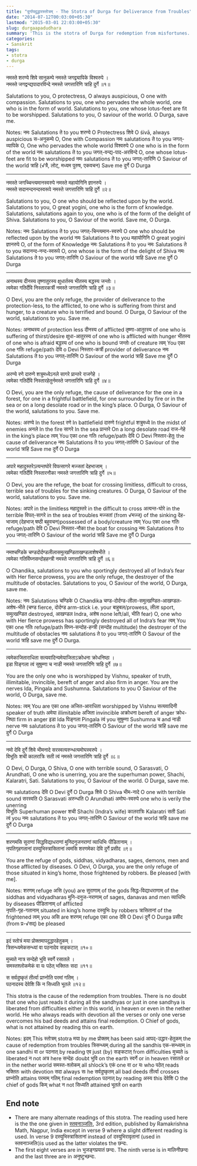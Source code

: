 ```yaml
---
title: "दुर्गापदुद्धारस्तोत्रम् - The Stotra of Durga for Deliverance from Troubles"
date: "2014-07-12T00:03:00+05:30"
lastmod: "2015-03-01 22:03:00+05:30"
slug: durgaapadudhara
summary: 'This is the stotra of Durga for redemption from misfortunes. Also known as दुर्गास्तवराजः (durgāstavarājaḥ) i.e. the king of the stotras of Durga and is found in viśvasāratantra.'
categories:
- Sanskrit
tags:
- stotra
- durga
---
```







नमस्ते शरण्ये शिवे सानुकम्पे नमस्ते जगद्व्यापिके विश्वरुपे ।   
नमस्ते जगद्वन्द्यपादारविन्दे नमस्ते जगत्तारिणि त्राहि दुर्गे ॥१॥ 


Salutations to you, O protectress, O always auspicious, O one with compassion. Salutations to you, one who pervades the whole world, one who is in the form of world. Salutations to you, one whose lotus-feet are fit to be worshipped. Salutations to you, O saviour of the world. O Durga, save me.

Notes: नमः Salutations ते to you शरण्ये O Protectress शिवे O śivā, always auspicious स-अनुकम्पे O, One with Compassion नमः salutations ते to you जगत्-व्यापिके O, One who pervades the whole world विश्वरुपे O one who is in the form of the world नमः salutations ते to you जगत्-वन्द्य-पाद-अरविन्दे O, one whose lotus-feet are fit to be worshipped नमः salutations ते to you जगत्-तारिणि O Saviour of the world त्राहि (√त्रै, लोट्, मध्यम पुरुष, एकवचन) Save me दुर्गे O Durga 

--------------------------

नमस्ते जगच्चिन्त्यमानस्वरुपे नमस्ते महायोगिनि ज्ञानरुपे ।   
नमस्ते  सदानन्दनन्दस्वरूपे नमस्ते जगत्तारिणि त्राहि दुर्गे ॥२॥

Salutations to you, O one who should be reflected upon by the world. Salutations to you, O great yogini, one who is the form of knowledge. Salutations, salutations again to you, one who is of the form of the delight of Shiva. Salutations to you, O Saviour of the world. Save me, O Durga.

Notes: नमः Salutations ते to you  जगत्-चिन्त्यमान-स्वरुपे O one who should be reflected upon by the world नमः Salutations ते to you  महायोगिनि O great yogini ज्ञानरुपे O, of the form of Knowledge   नमः Salutations ते to you  नमः Salutations ते to you  सदानन्द-नन्द-स्वरूपे O, one whose is the form of the delight of Shiva नमः Salutations ते to you   जगत्-तारिणि O Saviour of the world त्राहि Save me दुर्गे O Durga 

--------------------------

अनाथस्य दीनस्य तृष्णातुरस्य क्षुधार्तस्य भीतस्य बद्धस्य जन्तोः ।   
त्वमेका गतिर्देवि निस्तारकर्त्री नमस्ते  जगत्तारिणि त्राहि दुर्गे ॥३॥ 

O Devi, you are the only refuge, the provider of deliverance to the protection-less, to the afflicted, to one who is suffering from thirst and hunger, to a creature who is terrified and bound. O Durga, O Saviour of the world, salutations to you. Save me. 



Notes: अनाथस्य of protection less दीनस्य of afflicted तृष्णा-आतुरस्य of one who is suffering of thirst/desire क्षुधा-आतुरस्य of one who is afflicted with hunger भीतस्य of one who is afraid बद्धस्य of one who is bound जन्तोः of creature  त्वम् You एका one गतिः refuge/path देवि o Devi निस्तार-कर्त्री provider of deliverance नमः Salutations ते to you   जगत्-तारिणि O Saviour of the world त्राहि Save me दुर्गे O Durga 


अरण्ये रणे दारुणे शत्रुमध्येऽनले सागरे प्रान्तरे राजगेहे ।   
त्वमेका गतिर्देवि निस्तारहेतुर्नमस्ते  जगत्तारिणि त्राहि दुर्गे ॥४॥ 

O Devi, you are the only refuge, the cause of deliverance for the one in a forest, for one in a frightful battlefield, for one surrounded by fire or in the sea or on a long desolate road or in the king’s place. O Durga, O Saviour of the world, salutations to you. Save me. 

Notes: अरण्ये In the forest रणे In battlefield दारुणे frightful शत्रुमध्ये In the midst of enemies अनले In the fire सागरे In the sea प्रान्तरे On a long desolate road राज-गेहे in the king’s place 
त्वम् You एका one गतिः refuge/path देवि O Devi निस्तार-हेतुः the cause of deliverance नमः Salutations ते to you   जगत्-तारिणि O Saviour of the world त्राहि Save me दुर्गे O Durga 

--------------------------

अपारे महादुस्तरेऽत्यन्तघोरे विपत्सागरे मज्जतां देहभाजाम् ।   
त्वमेका गतिर्देवि निस्तारनौका नमस्ते  जगत्तारिणि त्राहि दुर्गे  ॥५॥ 

O Devi, you are the refuge, the boat for crossing limitless, difficult to cross, terrible sea of troubles for the sinking creatures. O Durga, O Saviour of the world, salutations to you. Save me. 

Notes: अपारे in the limitless महादुस्तरे in the difficult to cross अत्यन्त-घोरे in the terrible विपत्-सागरे in the sea of troubles मज्जतां (from √मज्ज्) of the sinking देह-भाजाम् (देहभाज् षष्ठी बहुवचन)possessed of a body/creature 
त्वम् You एका one गतिः refuge/path देवि O Devi निस्तार-नौका the boat for crossing नमः Salutations ते to you   जगत्-तारिणि O Saviour of the world त्राहि Save me दुर्गे O Durga 

--------------------------

नमश्चण्डिके चण्डदोर्दण्डलीलासमुत्खण्डिताखण्डलाशेषभीते ।   
त्वमेका गतिर्विघ्नसन्दोहहन्त्री नमस्ते  जगत्तारिणि त्राहि दुर्गे ॥६॥ 

O Chandika, salutations to you who sportingly destroyed all of Indra’s fear with Her fierce prowess, you are the only refuge, the destroyer of the multitude of obstacles. Salutations to you, O Saviour of the world, O Durga, save me. 

Notes: नमः Salutations चण्डिके O Chandika चण्ड-दोर्दण्ड-लीला-समुत्खण्डित-आखण्डल-अशेष-भीते (चण्ड fierce, दोर्दण्ड arm-stick i.e. your बाहुबल/prowess, लीला sport, समुत्खण्डित destroyed, आखण्डल Indra, अशेष none left/all, भीति fear) O, one who with Her fierce prowess has sportingly destroyed all of Indra’s fear
त्वम् You एका one गतिः refuge/path विघ्न-सन्दोह-हन्त्री (सन्दोह multitude) the destroyer of the multitude of obstacles नमः salutations ते to you जगत्-तारिणि O Savour of the world त्राहि save me दुर्गे O Durga.  


--------------------------

त्वमेकाजिताराधिता सत्यवादिन्यमेयाजिताऽक्रोधना क्रोधनिष्ठा ।   
इडा पिङ्गला त्वं सुषुम्णा च नाडी नमस्ते  जगत्तारिणि त्राहि दुर्गे  ॥७॥ 

You are the only one who is worshipped by Vishnu, speaker of truth, illimitable, invincible, bereft of anger and also firm in anger. You are the nerves Ida, Pingala and Sushumna. Salutations to you O Saviour of the world, O Durga, save me. 

Notes: 
त्वम् You are एका one अजित-आराधिता worshipped by Vishnu सत्यवादिनी speaker of truth अमेया illimitable अजिता invincible अक्रोधना bereft of anger क्रोध-निष्ठा firm in anger
इडा Ida पिङ्गला Pingala त्वं you सुषुम्णा Sushumna च and नाडी nerve नमः salutations ते to you जगत्-तारिणि O Saviour of the world त्राहि save me दुर्गे O Durga

--------------------------

नमो देवि दुर्गे शिवे भीमनादे सरस्वत्यरुन्धत्यमोघस्वरुपे ।   
विभूतिः शची कालरात्रिः सती त्वं नमस्ते  जगत्तारिणि त्राहि दुर्गे  ॥८॥ 


O Devi, O Durga, O Shiva, O one with terrible sound, O Sarasvati, O Arundhati, O one who is unerring, you are the superhuman power, Shachi, Kalaratri, Sati. Salutations to you, O Saviour of the world. O Durga, save me. 

नमः salutations देवि O Devi दुर्गे O Durga शिवे O Shiva भीम-नादे O one with terrible sound सरस्वति O Sarasvati अरुन्धति O Arundhati अमोघ-स्वरुपे one who is verily the unerring  
विभूतिः Superhuman power शची Shachi (Indra’s wife) कालरात्रिः Kalaratri सती Sati त्वं you नमः salutations 
ते to you जगत्-तारिणि O Saviour of the world त्राहि save me दुर्गे O Durga  

--------------------------

शरणमसि सुराणां सिद्धविद्याधराणां मुनिदनुजनराणां  व्याधिभिः पीडितानाम् ।   
नृपतिगृहगतानां दस्युभिस्त्रासितानां त्वमसि शरणमेका देवि दुर्गे प्रसीद ॥९॥ 


You are the refuge of gods, siddhas, vidyadharas, sages, demons, men and those afflicted by diseases.  O Devi, O Durga, you are the only refuge of those situated in king’s home, those frightened by robbers. Be pleased [with me].

Notes: शरणम् refuge असि (you) are सुराणाम् of the gods सिद्ध-विद्याधराणाम् of the siddhas and vidyadharas मुनि-दनुज-नराणाम् of sages, danavas and men व्याधिभिः by diseases पीडितानाम् of afflicted  
नृपति-गृह-गतानाम् situated in king’s home दस्युभिः by robbers त्रासितानां of the frightened त्वम् you असि are शरणम् refuge एका one देवि O Devi दुर्गे O Durga  प्रसीद (from प्र-√सद्) be pleased

--------------------------
इदं स्तोत्रं मया प्रोक्तमापदुद्धारहेतुकम् ।   
 त्रिसन्ध्यमेकसन्ध्यां वा पठनादेव सङ्कटात् ॥१०॥    

मुच्यते नात्र सन्देहो भुवि स्वर्गे रसातले ।   
समस्तश्लोकमेकं वा यः पठेत् भक्तितः सदा  ॥११॥   

स सर्वदुष्कृतं तीर्त्वा प्राप्नोति परमां गतिम् ।    
पठनादस्य देवेशि किं न सिध्यति भूतले ॥१२॥ 

This stotra is the cause of the redemption from troubles. There is no doubt that one who just reads it during all the sandhyas or just in one sandhya is liberated from difficulties either in this world, in heaven or even in the nether world. He who always reads with devotion all the verses or only one verse overcomes his bad deeds and attains final redemption. O Chief of gods, what is not attained by reading this on earth.

Notes: इदम् This स्तोत्रम् stotra मया by me प्रोक्तम् has been said आपद्-उद्धार-हेतुकम् the cause of redemption from troubles
 त्रिसन्ध्यम् during all the sandhis एक-सन्ध्याम् in one sandhi वा or पठनात् by reading एव just (by) सङ्कटात् from  difficulties मुच्यते is liberated न not अत्र here सन्देहः doubt भुवि on the earth स्वर्गे or in heaven  रसातले  or in the nether world समस्त-श्लोकम् all shlock’s एकं one वा or यः who पठेत् reads भक्तितः with devotion सदा always  सः he सर्वदुष्कृतम् all bad deeds तीर्त्वा crosses प्राप्नोति attains परमाम् गतिम् final redemption 
पठनात् by reading अस्य this देवेशि O the chief of gods किम् what न not सिध्यति attained भूतले on earth   



End note
--------

* There are many alternate readings of this stotra. The reading used here is the the one given in [स्तवनाञ्जलिः](http://www.advaitaashrama.org/Book/Detail/859), 3rd edition, published by Ramakrishna Math, Nagpur, India except in verse 9 where a slight different reading is used. In verse 9 दस्युभिस्त्रासितानां instead of दस्युभिरावृतानां (used in स्तवनाञ्जलिः)is used as the latter violates the छन्दः.
* The first eight verses are in भुजङ्गप्रयातं छन्दः. The ninth verse is in मालिनीछन्दः and the last three are in अनुष्टुभ्छन्दः.

